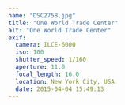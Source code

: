 ```yaml
---
name: "DSC2758.jpg"
title: "One World Trade Center"
alt: "One World Trade Center"
exif:
  camera: ILCE-6000
  iso: 100
  shutter_speed: 1/160
  aperture: 11.0
  focal_length: 16.0
  location: New York City, USA
  date: 2015-04-04 15:49:13
---
```

